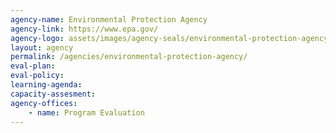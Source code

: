 ```yaml
---
agency-name: Environmental Protection Agency
agency-link: https://www.epa.gov/
agency-logo: assets/images/agency-seals/environmental-protection-agency.png
layout: agency
permalink: /agencies/environmental-protection-agency/
eval-plan:
eval-policy:
learning-agenda:
capacity-assesment:
agency-offices:
    - name: Program Evaluation
---
```

